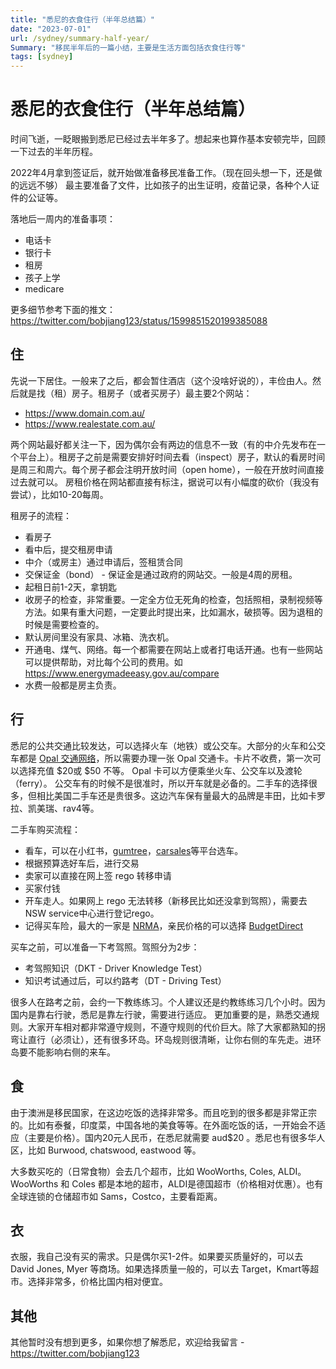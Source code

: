 ```yaml
---
title: "悉尼的衣食住行（半年总结篇）"
date: "2023-07-01"
url: /sydney/summary-half-year/
Summary: "移民半年后的一篇小结，主要是生活方面包括衣食住行等"
tags: [sydney]
---
```


# 悉尼的衣食住行（半年总结篇）

时间飞逝，一眨眼搬到悉尼已经过去半年多了。想起来也算作基本安顿完毕，回顾一下过去的半年历程。

2022年4月拿到签证后，就开始做准备移民准备工作。（现在回头想一下，还是做的远远不够）
最主要准备了文件，比如孩子的出生证明，疫苗记录，各种个人证件的公证等。

落地后一周内的准备事项：

- 电话卡
- 银行卡
- 租房
- 孩子上学
- medicare

更多细节参考下面的推文：
https://twitter.com/bobjiang123/status/1599851520199385088

## 住

先说一下居住。一般来了之后，都会暂住酒店（这个没啥好说的），丰俭由人。然后就是找（租）房子。租房子（或者买房子）最主要2个网站：

- https://www.domain.com.au/
- https://www.realestate.com.au/

两个网站最好都关注一下，因为偶尔会有两边的信息不一致（有的中介先发布在一个平台上）。租房子之前是需要安排好时间去看（inspect）房子，默认的看房时间是周三和周六。每个房子都会注明开放时间（open home），一般在开放时间直接过去就可以。
房租价格在网站都直接有标注，据说可以有小幅度的砍价（我没有尝试），比如10-20每周。

租房子的流程：

- 看房子
- 看中后，提交租房申请
- 中介（或房主）通过申请后，签租赁合同
- 交保证金（bond） - 保证金是通过政府的网站交。一般是4周的房租。
- 起租日前1-2天，拿钥匙
- 收房子的检查，非常重要。一定全方位无死角的检查，包括照相，录制视频等方法。如果有重大问题，一定要此时提出来，比如漏水，破损等。因为退租的时候是需要检查的。
- 默认房间里没有家具、冰箱、洗衣机。
- 开通电、煤气、网络。每一个都需要在网站上或者打电话开通。也有一些网站可以提供帮助，对比每个公司的费用。如 https://www.energymadeeasy.gov.au/compare
- 水费一般都是房主负责。

## 行

悉尼的公共交通比较发达，可以选择火车（地铁）或公交车。大部分的火车和公交车都是 [Opal 交通网络](https://www.opal.com.au/)，所以需要办理一张 Opal 交通卡。卡片不收费，第一次可以选择充值 $20或 $50 不等。 Opal 卡可以方便乘坐火车、公交车以及渡轮（ferry）。
公交车有的时候不是很准时，所以开车就是必备的。二手车的选择很多，但相比美国二手车还是贵很多。这边汽车保有量最大的品牌是丰田，比如卡罗拉、凯美瑞、rav4等。

二手车购买流程：

- 看车，可以在小红书，[gumtree](https://www.gumtree.com.au/)，[carsales](https://www.carsales.com.au/)等平台选车。
- 根据预算选好车后，进行交易
- 卖家可以直接在网上签 rego 转移申请
- 买家付钱
- 开车走人。如果网上 rego 无法转移（新移民比如还没拿到驾照），需要去 NSW service中心进行登记rego。
- 记得买车险，最大的一家是 [NRMA](https://www.nrma.com.au/)，亲民价格的可以选择 [BudgetDirect](https://www.budgetdirect.com.au/)

买车之前，可以准备一下考驾照。驾照分为2步：

- 考驾照知识（DKT - Driver Knowledge Test）
- 知识考试通过后，可以约路考（DT - Driving Test）

很多人在路考之前，会约一下教练练习。个人建议还是约教练练习几个小时。因为国内是靠右行驶，悉尼是靠左行驶，需要进行适应。
更加重要的是，熟悉交通规则。大家开车相对都非常遵守规则，不遵守规则的代价巨大。除了大家都熟知的拐弯让直行（必须让），还有很多环岛。环岛规则很清晰，让你右侧的车先走。进环岛要不能影响右侧的来车。

## 食

由于澳洲是移民国家，在这边吃饭的选择非常多。而且吃到的很多都是非常正宗的。比如有泰餐，印度菜，中国各地的美食等等。在外面吃饭的话，一开始会不适应（主要是价格）。国内20元人民币，在悉尼就需要 aud$20 。悉尼也有很多华人区，比如 Burwood, chatswood, eastwood 等。

大多数买吃的（日常食物）会去几个超市，比如 WooWorths, Coles, ALDI。WooWorths 和 Coles 都是本地的超市，ALDI是德国超市（价格相对优惠）。也有全球连锁的仓储超市如 Sams，Costco，主要看距离。

## 衣

衣服，我自己没有买的需求。只是偶尔买1-2件。如果要买质量好的，可以去 David Jones, Myer 等商场。如果选择质量一般的，可以去 Target，Kmart等超市。选择非常多，价格比国内相对便宜。

## 其他

其他暂时没有想到更多，如果你想了解悉尼，欢迎给我留言 - https://twitter.com/bobjiang123